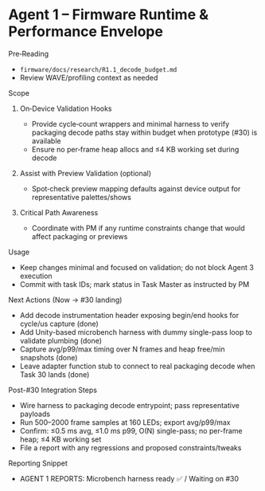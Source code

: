 # Agent 1 – Firmware Runtime & Performance Envelope

Pre‑Reading
- `firmware/docs/research/R1.1_decode_budget.md`
- Review WAVE/profiling context as needed

Scope
1) On‑Device Validation Hooks
   - Provide cycle‑count wrappers and minimal harness to verify packaging decode paths stay within budget when prototype (#30) is available
   - Ensure no per‑frame heap allocs and ≤4 KB working set during decode

2) Assist with Preview Validation (optional)
   - Spot‑check preview mapping defaults against device output for representative palettes/shows

3) Critical Path Awareness
   - Coordinate with PM if any runtime constraints change that would affect packaging or previews

Usage
- Keep changes minimal and focused on validation; do not block Agent 3 execution
- Commit with task IDs; mark status in Task Master as instructed by PM

Next Actions (Now → #30 landing)
- Add decode instrumentation header exposing begin/end hooks for cycle/us capture (done)
- Add Unity-based microbench harness with dummy single-pass loop to validate plumbing (done)
- Capture avg/p99/max timing over N frames and heap free/min snapshots (done)
- Leave adapter function stub to connect to real packaging decode when Task 30 lands (done)

Post-#30 Integration Steps
- Wire harness to packaging decode entrypoint; pass representative payloads
- Run 500–2000 frame samples at 160 LEDs; export avg/p99/max
- Confirm: ≤0.5 ms avg, ≤1.0 ms p99, O(N) single-pass; no per-frame heap; ≤4 KB working set
- File a report with any regressions and proposed constraints/tweaks

Reporting Snippet
- AGENT 1 REPORTS: Microbench harness ready ✅ / Waiting on #30
